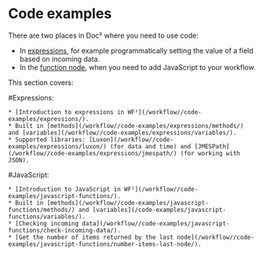 # Code examples

There are two places in Doc² where you need to use code:

* In [expressions](/workflow/code-examples/expressions/), for example programmatically setting the value of a field based on incoming data.
* In the [function node](/workflow/integrations/core-nodes/workflow-nodes-base.function/), when you need to add JavaScript to your workflow.

This section covers:

#Expressions:

    * [Introduction to expressions in WF²](/workflow//code-examples/expressions/).
    * Built in [methods](/workflow//code-examples/expressions/methods/) and [variables](/workflow//code-examples/expressions/variables/).
    * Supported libraries: [Luxon](/workflow//code-examples/expressions/luxon/) (for data and time) and [JMESPath](/workflow//code-examples/expressions/jmespath/) (for working with JSON).

#JavaScript:

    * [Introduction to JavaScript in WF²](/workflow//code-examples/javascript-functions/).
    * Built in [methods](/workflow//code-examples/javascript-functions/methods/) and [variables](/code-examples/javascript-functions/variables/).
    * [Checking incoming data](/workflow//code-examples/javascript-functions/check-incoming-data/).
    * [Get the number of items returned by the last node](/workflow//code-examples/javascript-functions/number-items-last-node/).